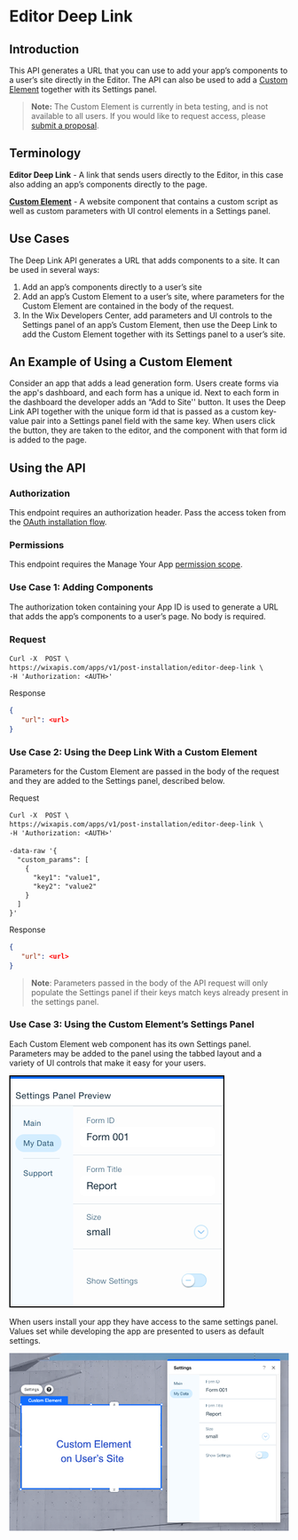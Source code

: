 # Editor Deep Link


## Introduction

This API generates a URL that you can use to add your app’s components to a user’s site directly in the Editor. The API can also be used to add a [Custom Element](https://devforum.wix.com/kb/en/article/create-a-custom-element) together with its Settings panel.

> **Note:**
> The Custom Element is currently in beta testing, and is not available to all users. If you would like to request access, please [submit a proposal](https://devforum.wix.com/kb/en/article/submit-an-app-proposal).

## Terminology

**Editor Deep Link** - A link that sends users directly to the Editor, in this case also adding an app’s components directly to the page.

**[Custom Element](https://devforum.wix.com/kb/en/article/create-a-custom-element)** - A website component that contains a custom script as well as custom parameters with UI control elements in a Settings panel.

## Use Cases

The Deep Link API generates a URL that adds components to a site. It can be used in several ways:

1. Add an app’s components directly to a user’s site
2. Add an app’s Custom Element to a user’s site, where parameters for the Custom Element are contained in the body of the request.
3. In the Wix Developers Center, add parameters and UI controls to the Settings panel of an app’s Custom Element, then use the Deep Link to add the Custom Element together with its Settings panel to a user’s site.

## An Example of Using a Custom Element

Consider an app that adds a lead generation form. Users create forms via the app's dashboard, and each form has a unique id. Next to each form in the dashboard the developer adds an “Add to Site'' button. It uses the Deep Link API together with the unique form id that is passed as a custom key-value pair into a Settings panel field with the same key. When users click the button, they are taken to the editor, and the component with that form id is added to the page.

## Using the API

### Authorization

This endpoint requires an authorization header. Pass the access token from the [OAuth installation flow](https://dev.wix.com/api/rest/getting-started/authentication).

### Permissions

This endpoint requires the Manage Your App [permission scope](https://devforum.wix.com/en/article/available-permissions).

### Use Case 1: Adding Components

The authorization token containing your App ID is used to generate a URL that adds the app’s components to a user’s page. No body is required.

### Request

```CURL
Curl -X  POST \
https://wixapis.com/apps/v1/post-installation/editor-deep-link \
-H 'Authorization: <AUTH>'
```

Response

```JSON
{
   "url": <url>
}
```

### Use Case 2: Using the Deep Link With a Custom Element

Parameters for the Custom Element are passed in the body of the request and they are added to the Settings panel, described below.

Request

```CURL
Curl -X  POST \
https://wixapis.com/apps/v1/post-installation/editor-deep-link \
-H 'Authorization: <AUTH>'

-data-raw '{
  "custom_params": [
    {
      "key1": "value1",
      "key2": "value2"
    }
  ]
}'
```

Response

```JSON
{
   "url": <url>
}
```

>**Note**:
> Parameters passed in the body of the API request will only populate the Settings panel if their keys match keys already present in the settings panel.

### Use Case 3: Using the Custom Element’s Settings Panel

Each Custom Element web component has its own Settings panel. Parameters may be added to the panel using the tabbed layout and a variety of UI controls that make it easy for your users.

![Settings panel](./../../media/custom-element-settings-panel.png "Settings panel")

When users install your app they have access to the same settings panel. Values set while developing the app are presented to users as default settings.

![Custom element on page](./../../media/custom-plus-settings.png "Custom element on page")

